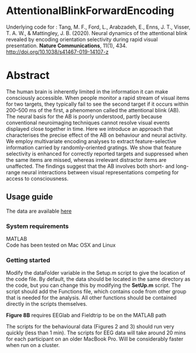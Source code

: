 # AttentionalBlinkForwardEncoding
Underlying code for : Tang, M. F., Ford, L., Arabzadeh, E., Enns, J. T., Visser, T. A. W., & Mattingley, J. B. (2020). Neural dynamics of the attentional blink revealed by encoding orientation selectivity during rapid visual presentation. **Nature Communications**, 11(1), 434. http://doi.org/10.1038/s41467-019-14107-z

# Abstract 

The human brain is inherently limited in the information it can make consciously accessible. When people monitor a rapid stream of visual items for two targets, they typically fail to see the second target if it occurs within 200–500 ms of the first, a phenomenon called the attentional blink (AB). The neural basis for the AB is poorly understood, partly because conventional neuroimaging techniques cannot resolve visual events displayed close together in time. Here we introduce an approach that characterises the precise effect of the AB on behaviour and neural activity. We employ multivariate encoding analyses to extract feature-selective information carried by randomly-oriented gratings. We show that feature selectivity is enhanced for correctly reported targets and suppressed when the same items are missed, whereas irrelevant distractor items are unaffected. The findings suggest that the AB involves both short- and long-range neural interactions between visual representations competing for access to consciousness.


## Usage guide 

The data are available [here](https://osf.io/f9g6h/) <br>

### System requirements 
MATLAB <br>
Code has been tested on Mac OSX and Linux

### Getting started
Modify the dataFolder variable in the Setup.m script to give the location of the code file. By default, the data should be located in the same directory as the code, but you can change this by modifying the **SetUp.m** script. The script should add the Functions file, which contains code from other group that is needed for the analysis. All other functions should be contained directly in the scripts themselves.

**Figure 8B** requires EEGlab and Fieldtrip to be on the MATLAB path


The scripts for the behavioural data (Figures 2 and 3) should run very quickly (less than 1 min). The scripts for EEG data will take around 20 mins for each participant on an older MacBook Pro. Will be considerably faster when run on a cluster. 
